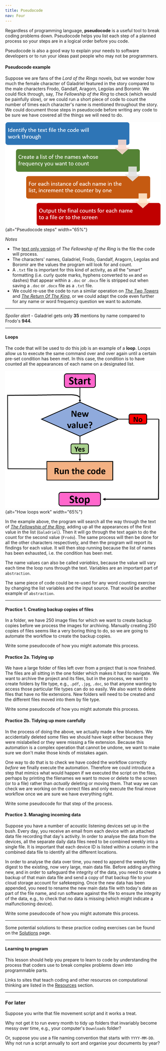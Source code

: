 ```yaml
---
title: Pseudocode
nav: Four
---
```


Regardless of programming language, **pseudocode** is a useful tool to break coding problems down. Pseudocode helps you list each step of a planned process so your steps are in a logical order before you code. 

Pseudocode is also a good way to explain your needs to software developers or to run your ideas past people who may not be programmers. 

#### Pseudocode example

Suppose we are fans of the *Lord of the Rings* novels, but we wonder how much the female character of Galadriel featured in the story compared to the male characters Frodo, Gandalf, Aragorn, Legolas and Boromir. We could flick through, say, *The Fellowship of the Ring* to check (which would be painfully slow), or we could run a short piece of code to count the number of times each character's name is mentioned throughout the story. We could document those steps in pseudocode before writing any code to be sure we have covered all the things we will need to do. 

![Pseudocode steps](fig/pseudo-example.png){alt="Pseudocode steps" width="65%"}

*Notes*

- The [text only version](https://www.kaggle.com/datasets/ashishsinhaiitr/lord-of-the-rings-text) of *The Fellowship of the Ring* is the file the code will process.   
- The characters' names, Galadriel, Frodo, Gandalf, Aragorn, Legolas and Boromir are the values the program will look for and count.
- A `.txt` file is important for this kind of activity, as all the "smart" formatting (i.e. curly quote marks, hyphens converted to `em` and `en` dashes) that appear within a `.doc` or `.docx` file is stripped out when saving a `.doc` or `.docx` file as a `.txt` file.
- We could re-use the code to run a similar operation on [*The Two Towers*](https://www.kaggle.com/datasets/ashishsinhaiitr/lord-of-the-rings-text?select=02+-+The+Two+Towers.txt) and [*The Return Of The King*](https://www.kaggle.com/datasets/ashishsinhaiitr/lord-of-the-rings-text?select=03+-+The+Return+Of+The+King.txt), or we could adapt the code even further for any name or word frequency question we want to automate.

------

*Spoiler alert* - Galadriel gets only **35** mentions by name compared to Frodo's **944**.
  
---------

#### Loops

The code that will be used to do this job is an example of a **loop**. Loops allow us to execute the same command over and over again until a certain pre-set condition has been met. In this case, the condition is to have counted all the appearances of each name on a designated list.

![Loops in programming](fig/loop-diagram.png){alt="How loops work" width="65%"}

In the example above, the program will search all the way through the text of [*The Fellowship of the Ring*](https://www.kaggle.com/datasets/ashishsinhaiitr/lord-of-the-rings-text), adding up all the appearances of the first value in the list (`Galadriel`). Then it will go through the text again to do the count for the second value (`Frodo`). The same process will then be done for all the other characters respectively, and then the program will report its findings for each value. It will then stop running because the list of names has been exhausted, i.e. the condition has been met. 

The name values can also be called *variables*, because the value will vary each time the loop runs through the text. Variables are an important part of `abstraction`.

The same piece of code could be re-used for any word counting exercise by changing the list variables and the input source. That would be another example of `abstraction`.

---------

#### Practice 1. Creating backup copies of files

In a folder, we have 250 image files for which we want to create backup copies before we process the images for archiving. Manually creating 250 copies of files seems like a very boring thing to do, so we are going to automate the workflow to create the backup copies. 

Write some pseudocode of how you might automate this process.

#### Practice 2a. Tidying up

We have a large folder of files left over from a project that is now finished. The files are all sitting in the one folder which makes it hard to navigate. We want to archive the project and its files, but in the process, we want to create folders by file type, e.g., `.pdf`, `.jpg`, `.doc`, so that anyone wanting to access those particular file types can do so easily. We also want to delete files that have no file extensions. New folders will need to be created and the different files moved into them by file type. 

Write some pseudocode of how you might automate this process.

#### Practice 2b. Tidying up more carefully

In the process of doing the above, we actually made a few blunders. We accidentally deleted some files we should have kept either because they were mislabelled or they were missing a file extension. Because this automation is a complex operation that cannot be undone, we want to make sure we don't make those kinds of mistakes again. 

One way to do that is to check we have coded the workflow correctly *before* we finally execute the automation. Therefore we could introduce a step that mimics what would happen if we executed the script on the files, perhaps by printing the filenames we want to move or delete to the screen (or to a file) rather than *actually* deleting or moving them. That way we can check we are working on the correct files and only execute the final move workflow once we are sure we have everything right.

Write some pseudocode for that step of the process.

#### Practice 3. Managing incoming data

Suppose you have a number of acoustic listening devices set up in the bush. Every day, you receive an email from each device with an attached data file recording that day's activity. In order to analyse the data from the devices, all the separate daily data files need to be combined weekly into a single file. It is important that each device ID is listed within a column in the combined data file to identify all the different locations. 

In order to analyse the data over time, you need to append the weekly file digest to the existing, now very large, main data file. Before adding anything new, and in order to safeguard the integrity of the data, you need to create a backup of that main data file and send a copy of that backup file to your cloud storage account for safekeeping. Once the new data has been appended, you need to rename the new main data file with today's date as part of the file name, and run software against the file to ensure the integrity of the data, e.g., to check that no data is missing (which might indicate a malfunctioning device).

Write some pseudocode of how you might automate this process.

-------------------

Some potential solutions to these practice coding exercises can be found on the [Solutions](/solutions.html) page.

---------------------------------

#### Learning to program

This lesson should help you prepare to learn to code by understanding the process that coders use to break complex problems down into programmable parts. 

Links to sites that teach coding and other resources on computational thinking are listed in the [Resources](/resources.html) section. 

--------------

### For later

Suppose you write that file movement script and it works a treat. 

Why not get it to run every month to tidy up folders that invariably become messy over time, e.g., your computer's `Downloads` folder? 

Or, suppose you use a file naming convention that starts with `YYYY-MM-DD`. Why not run a script annually to sort and organise your documents by year? 
